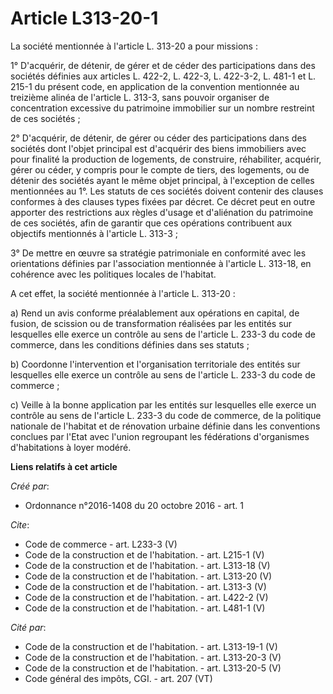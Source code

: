 # Article L313-20-1

La société mentionnée à l'article L. 313-20 a pour missions : 

1° D'acquérir, de détenir, de gérer et de céder des participations dans des sociétés définies aux articles L. 422-2, L.
422-3, L. 422-3-2, L. 481-1 et L. 215-1 du présent code, en application de la convention mentionnée au treizième alinéa de
l'article L. 313-3, sans pouvoir organiser de concentration excessive du patrimoine immobilier sur un nombre restreint de ces
sociétés ; 

2° D'acquérir, de détenir, de gérer ou céder des participations dans des sociétés dont l'objet principal est d'acquérir des
biens immobiliers avec pour finalité la production de logements, de construire, réhabiliter, acquérir, gérer ou céder, y
compris pour le compte de tiers, des logements, ou de détenir des sociétés ayant le même objet principal, à l'exception de
celles mentionnées au 1°. Les statuts de ces sociétés doivent contenir des clauses conformes à des clauses types fixées par
décret. Ce décret peut en outre apporter des restrictions aux règles d'usage et d'aliénation du patrimoine de ces sociétés,
afin de garantir que ces opérations contribuent aux objectifs mentionnés à l'article L. 313-3 ; 

3° De mettre en œuvre sa stratégie patrimoniale en conformité avec les orientations définies par l'association mentionnée à
l'article L. 313-18, en cohérence avec les politiques locales de l'habitat. 

A cet effet, la société mentionnée à l'article L. 313-20 : 

a) Rend un avis conforme préalablement aux opérations en capital, de fusion, de scission ou de transformation réalisées par
les entités sur lesquelles elle exerce un contrôle au sens de l'article L. 233-3 du code de commerce, dans les conditions
définies dans ses statuts ; 

b) Coordonne l'intervention et l'organisation territoriale des entités sur lesquelles elle exerce un contrôle au sens de
l'article L. 233-3 du code de commerce ; 

c) Veille à la bonne application par les entités sur lesquelles elle exerce un contrôle au sens de l'article L. 233-3 du code
de commerce, de la politique nationale de l'habitat et de rénovation urbaine définie dans les conventions conclues par l'Etat
avec l'union regroupant les fédérations d'organismes d'habitations à loyer modéré.

**Liens relatifs à cet article**

_Créé par_:

  - Ordonnance n°2016-1408 du 20 octobre 2016 - art. 1

_Cite_:

  - Code de commerce - art. L233-3 (V)
  - Code de la construction et de l'habitation. - art. L215-1 (V)
  - Code de la construction et de l'habitation. - art. L313-18 (V)
  - Code de la construction et de l'habitation. - art. L313-20 (V)
  - Code de la construction et de l'habitation. - art. L313-3 (V)
  - Code de la construction et de l'habitation. - art. L422-2 (V)
  - Code de la construction et de l'habitation. - art. L481-1 (V)

_Cité par_:

  - Code de la construction et de l'habitation. - art. L313-19-1 (V)
  - Code de la construction et de l'habitation. - art. L313-20-3 (V)
  - Code de la construction et de l'habitation. - art. L313-20-5 (V)
  - Code général des impôts, CGI. - art. 207 (VT)
